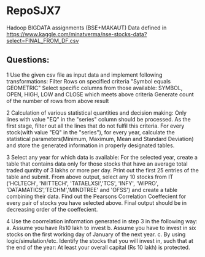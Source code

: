 # RepoSJX7
Hadoop BIGDATA assignments (BSE+MAKAUT)
Data defined in https://www.kaggle.com/minatverma/nse-stocks-data?select=FINAL_FROM_DF.csv 
## Questions:

1 Use the given csv file as input data and implement following transformations:
    Filter Rows on specified criteria "Symbol equals GEOMETRIC"
    Select specific columns from those available: SYMBOL, OPEN, HIGH, LOW and CLOSE which meets above criteria
    Generate count of the number of rows from above result

2 Calculation of various statistical quantities and decision making:
    Only lines with value "EQ" in the "series" column should be processed. As the first stage, filter out all the lines that do not fulfil this criteria.
    For every stock(with value "EQ" in the "series"), for every year, calculate the statistical parameters(Minimum, Maximum, Mean and Standard Deviation) and store the generated information in properly designated tables.

3 Select any year for which data is available:
    For the selected year, create a table that contains data only for those stocks that have an average total traded quntity of 3 lakhs or more per day. Print out the first 25 entries of the table and submit.
    From above output, select any 10 stocks from IT ('HCLTECH', 'NIITTECH', 'TATAELXSI','TCS', 'INFY', 'WIPRO', 'DATAMATICS','TECHM','MINDTREE' and 'OFSS') and create a table combining their data.
    Find out the Pearsons Correlation Coeffecient for every pair of stocks you have selected above. Final output should be in decreasing order of the coeffecient.

4 Use the coorrelation information generated in step 3 in the following way:
    a. Assume you have Rs10 lakh to invest 
    b. Assume you have to invest in six stocks on the first working day of January of the next year.
    c. By using logic/simulation/etc. Identify the stocks that you will invest in, such that at the end of the year:
      At least your overall capital (Rs 10 lakh) is protected. 
      
